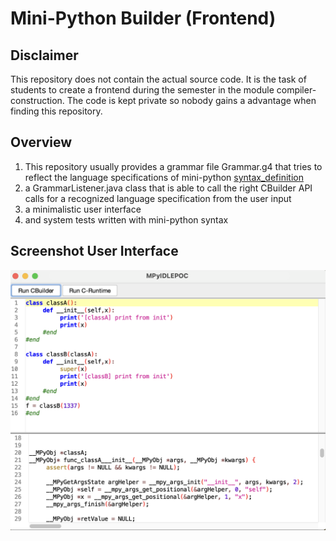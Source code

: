 # Mini-Python Builder (Frontend)

## Disclaimer
This repository does not contain the actual source code. It is the task of students to create a frontend during the semester in the module compiler-construction. The code is kept private so nobody gains a advantage when finding this repository. 

## Overview
1. This repository usually provides a grammar file Grammar.g4 that tries to reflect the language specifications of mini-python [syntax_definition](https://github.com/Compiler-CampusMinden/Mini-Python-Builder/blob/master/docs/syntax_definition.md)
2. a GrammarListener.java class that is able to call the right CBuilder API calls for a recognized language specification from the user input
3. a minimalistic user interface
4. and system tests written with mini-python syntax

## Screenshot User Interface
![image](example.png)
